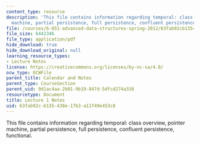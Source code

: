 ```yaml
---
content_type: resource
description: 'This file contains information regarding temporal: class overview, pointer
  machine, partial persistence, full persistence, confluent persistence, functional.'
file: /courses/6-851-advanced-data-structures-spring-2012/63fab92cb135438e17b3a11f49e453c8_MIT6_851S12_Lec1.pdf
file_size: 6442346
file_type: application/pdf
hide_download: true
hide_download_original: null
learning_resource_types:
- Lecture Notes
license: https://creativecommons.org/licenses/by-nc-sa/4.0/
ocw_type: OCWFile
parent_title: Calendar and Notes
parent_type: CourseSection
parent_uid: 9d1ac4aa-2b01-9b19-847d-5dfcd274a338
resourcetype: Document
title: Lecture 1 Notes
uid: 63fab92c-b135-438e-17b3-a11f49e453c8
---
```

This file contains information regarding temporal: class overview, pointer machine, partial persistence, full persistence, confluent persistence, functional.